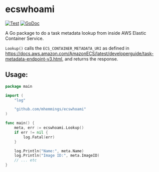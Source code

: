 # ecswhoami

[![Test](https://github.com/mhemmings/ecswhoami/workflows/Test/badge.svg?branch=master)](https://github.com/mhemmings/ecswhoami/actions?query=workflow%3ATest)
[![GoDoc](https://godoc.org/github.com/apex/log?status.svg)](https://godoc.org/github.com/mhemmings/ecswhoami)


A Go package to do a task metadata lookup from inside AWS Elastic Container Service.

`Lookup()` calls the `ECS_CONTAINER_METADATA_URI` as defined in https://docs.aws.amazon.com/AmazonECS/latest/developerguide/task-metadata-endpoint-v3.html, and returns the response.


## Usage:

```go
package main

import (
	"log"

	"github.com/mhemmings/ecswhoami"
)

func main() {
	meta, err := ecswhoami.Lookup()
	if err != nil {
		log.Fatal(err)
	}

	log.Println("Name:", meta.Name)
	log.Println("Image ID:", meta.ImageID)
	// ... etc
}
```
